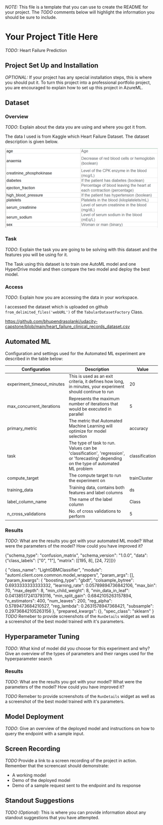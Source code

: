 *NOTE:* This file is a template that you can use to create the README for your project. The *TODO* comments below will highlight the information you should be sure to include.

# Your Project Title Here

*TODO:* Heart Failure Prediction

## Project Set Up and Installation
*OPTIONAL:* If your project has any special installation steps, this is where you should put it. To turn this project into a professional portfolio project, you are encouraged to explain how to set up this project in AzureML.

## Dataset

### Overview
*TODO*: Explain about the data you are using and where you got it from.

The data I used is from Kaggle which Heart Failure Dataset. The dataset description is given below.

![alt text](https://github.com/bhupendrasolanki/udacity-capstone/blob/main/data_desc.PNG)


### Task
*TODO*: Explain the task you are going to be solving with this dataset and the features you will be using for it.

The Task using this dataset is to train one AutoML model and one HyperDrive model and then compare the two model and deploy the best model.

### Access
*TODO*: Explain how you are accessing the data in your workspace.

I accessed the dataset which is uploaded on github `from_delimited_files('webURL')` of the `TabularDatasetFactory` Class.

https://github.com/bhupendrasolanki/udacity-capstone/blob/main/heart_failure_clinical_records_dataset.csv

## Automated ML

Configuration and settings used for the Automated ML experiment are described in the table below:

Configuration | Description | Value
------------- | ----------- | -----
experiment_timeout_minutes | This is used as an exit criteria, it defines how long, in minutes, your experiment should continue to run | 20
max_concurrent_iterations | Represents the maximum number of iterations that would be executed in parallel | 5
primary_metric | The metric that Automated Machine Learning will optimize for model selection | accuracy
task | The type of task to run. Values can be 'classification', 'regression', or 'forecasting' depending on the type of automated ML problem | classification
compute_target | The compute target to run the experiment on | trainCluster
training_data | Training data, contains both features and label columns | ds
label_column_name | The name of the label column | Class
n_cross_validations | No. of cross validations to perform | 5 

### Results
*TODO*: What are the results you got with your automated ML model? What were the parameters of the model? How could you have improved it?

{"schema_type": "confusion_matrix", "schema_version": "1.0.0", "data": {"class_labels": ["0", "1"], "matrix": [[195, 8], [24, 72]]}}

{
    "class_name": "LightGBMClassifier",
    "module": "automl.client.core.common.model_wrappers",
    "param_args": [],
    "param_kwargs": {
        "boosting_type": "gbdt",
        "colsample_bytree": 0.6933333333333332,
        "learning_rate": 0.05789894736842106,
        "max_bin": 70,
        "max_depth": 8,
        "min_child_weight": 8,
        "min_data_in_leaf": 0.041385172413793116,
        "min_split_gain": 0.6842105263157894,
        "n_estimators": 400,
        "num_leaves": 200,
        "reg_alpha": 0.5789473684210527,
        "reg_lambda": 0.2631578947368421,
        "subsample": 0.29736842105263156
    },
    "prepared_kwargs": {},
    "spec_class": "sklearn"
}
*TODO* Remeber to provide screenshots of the `RunDetails` widget as well as a screenshot of the best model trained with it's parameters.

## Hyperparameter Tuning
*TODO*: What kind of model did you choose for this experiment and why? Give an overview of the types of parameters and their ranges used for the hyperparameter search


### Results
*TODO*: What are the results you got with your model? What were the parameters of the model? How could you have improved it?

*TODO* Remeber to provide screenshots of the `RunDetails` widget as well as a screenshot of the best model trained with it's parameters.

## Model Deployment
*TODO*: Give an overview of the deployed model and instructions on how to query the endpoint with a sample input.

## Screen Recording
*TODO* Provide a link to a screen recording of the project in action. Remember that the screencast should demonstrate:
- A working model
- Demo of the deployed  model
- Demo of a sample request sent to the endpoint and its response

## Standout Suggestions
*TODO (Optional):* This is where you can provide information about any standout suggestions that you have attempted.

